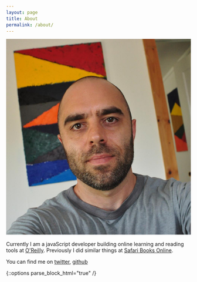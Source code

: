 ```yaml
---
layout: page
title: About
permalink: /about/
---
```


<div class="photo">
<img src="/css/images/pc.jpg" />
</div>

Currently I am a javaScript developer building online learning and reading tools at <a href="http://www.oreilly.com/" target="blank">O'Reilly</a>. Previously I did similar things at <a href="http://www.safaribooksonline.com" target="blank">Safari Books Online</a>. 

You can find me on <a href="https://twitter.com/pashasc" target="blank">twitter</a>, <a href="https://github.com/pashasc" target="blank">github</a>

{::options parse_block_html="true" /}
